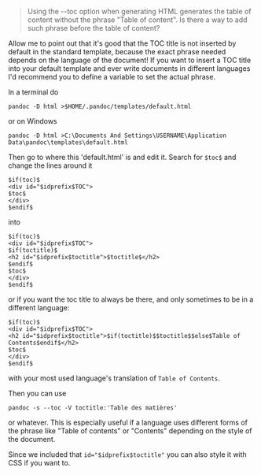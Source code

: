 > Using the --toc option when generating HTML generates
> the table of content without the phrase "Table of
> content". Is there a way to add such phrase before
> the table of content?

Allow me to point out that it's good that the TOC title
is not inserted by default in the standard template,
because the exact phrase needed depends on the language
of the document! If you want to insert a TOC title into
your default template and ever write documents in
different languages I'd recommend you to define a
variable to set the actual phrase.

In a terminal do

    pandoc -D html >$HOME/.pandoc/templates/default.html

or on Windows

    pandoc -D html >C:\Documents And Settings\USERNAME\Application Data\pandoc\templates\default.html

Then go to where this 'default.html' is and edit it.
Search for `$toc$` and change the lines around it

    $if(toc)$
    <div id="$idprefix$TOC">
    $toc$
    </div>
    $endif$

into

    $if(toc)$
    <div id="$idprefix$TOC">
    $if(toctitle)$
    <h2 id="$idprefix$toctitle">$toctitle$</h2>
    $endif$
    $toc$
    </div>
    $endif$

or if you want the toc title to always be there, and
only sometimes to be in a different language:

    $if(toc)$
    <div id="$idprefix$TOC">
    <h2 id="$idprefix$toctitle">$if(toctitle)$$toctitle$$else$Table of Contents$endif$</h2>
    $toc$
    </div>
    $endif$

with your most used language's translation of `Table of Contents`.

Then you can use

    pandoc -s --toc -V toctitle:'Table des matières' 

or whatever. This is especially useful if a language
uses different forms of the phrase like "Table of
contents" or "Contents" depending on the style of the
document.

Since we included that `id="$idprefix$toctitle"`
you can also style it with CSS if you want to.
